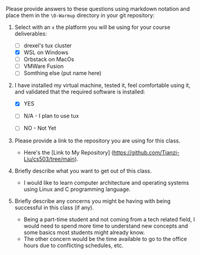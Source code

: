 Please provide answers to these questions using markdown notation and place them in the `\0-Warmup` directory in your git repository:

1. Select with an `x` the platform you will be using for your course deliverables:

    - [ ] drexel's tux cluster
    - [x] WSL on Windows
    - [ ] Orbstack on MacOs
    - [ ] VMWare Fusion
    - [ ] Somthing else (put name here)

2. I have installed my virtual machine, tested it, feel comfortable using it, and validated that the required software is installed:

    - [x] YES
    - [ ] N/A - I plan to use tux
    - [ ] NO - Not Yet


3. Please provide a link to the repository you are using for this class.
    - Here's the [Link to My Repository] (https://github.com/Tianzi-Liu/cs503/tree/main).

4. Briefly describe what you want to get out of this class.
    - I would like to learn computer architecture and operating systems using Linux and C programming language. 

5. Briefly describe any concerns you might be having with being successful in this class (if any).
    - Being a part-time student and not coming from a tech related field, I would need to spend more time to understand new concepts and some basics most students might already know. 
    - The other concern would be the time available to go to the office hours due to conflicting schedules, etc. 